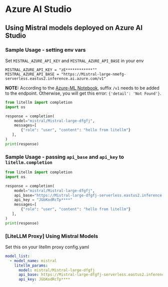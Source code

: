# Azure AI Studio

## Using Mistral models deployed on Azure AI Studio

### Sample Usage - setting env vars 

Set `MISTRAL_AZURE_API_KEY` and `MISTRAL_AZURE_API_BASE` in your env

```shell
MISTRAL_AZURE_API_KEY = "zE************""
MISTRAL_AZURE_API_BASE = "https://Mistral-large-nmefg-serverless.eastus2.inference.ai.azure.com/v1"
```

**NOTE:** According to the [Azure-ML Notebook](https://github.com/Azure/azureml-examples/blob/main/sdk/python/foundation-models/mistral/litellm.ipynb), suffix ```/v1``` needs to be added to the endpoint. Otherwise, you will get this error: ```{'detail': 'Not Found'}```.

```python
from litellm import completion
import os

response = completion(
    model="mistral/Mistral-large-dfgfj", 
    messages=[
       {"role": "user", "content": "hello from litellm"}
   ],
)
print(response)
```

### Sample Usage - passing `api_base` and `api_key` to `litellm.completion`
```python
from litellm import completion
import os

response = completion(
    model="mistral/Mistral-large-dfgfj", 
    api_base="https://Mistral-large-dfgfj-serverless.eastus2.inference.ai.azure.com/v1",
    api_key = "JGbKodRcTp****"
    messages=[
       {"role": "user", "content": "hello from litellm"}
   ],
)
print(response)
```

### [LiteLLM Proxy] Using Mistral Models 

Set this on your litellm proxy config.yaml
```yaml
model_list:
  - model_name: mistral
    litellm_params:
      model: mistral/Mistral-large-dfgfj
      api_base: https://Mistral-large-dfgfj-serverless.eastus2.inference.ai.azure.com/v1
      api_key: JGbKodRcTp****
```


